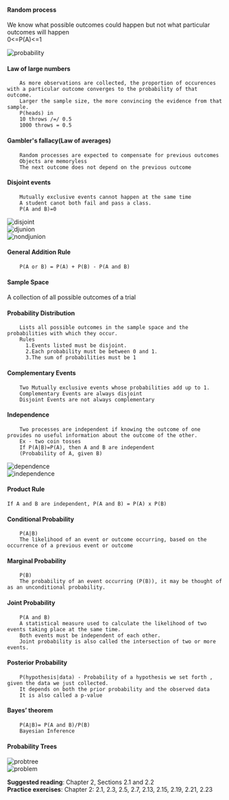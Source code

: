 #### Random process  
We know what possible outcomes could happen but not what particular outcomes will happen  
0<=P(A)<=1  

![probability](https://github.com/omkar-334/Probability-with-R/assets/40126336/07a504d6-27a7-4b95-b546-5db9fbba1728)  
  
#### Law of large numbers  
		As more observations are collected, the proportion of occurences with a particular outcome converges to the probability of that outcome.  
		Larger the sample size, the more convincing the evidence from that sample.  
		P(heads) in   
		10 throws /=/ 0.5  
		1000 throws = 0.5  
  
#### Gambler's fallacy(Law of averages)  
		Random processes are expected to compensate for previous outcomes  
		Objects are memoryless  
		The next outcome does not depend on the previous outcome  
  
#### Disjoint events  
		Mutually exclusive events cannot happen at the same time  
		A student canot both fail and pass a class.  
		P(A and B)=0  
![disjoint](https://github.com/omkar-334/Probability-with-R/assets/40126336/1ba36cbf-693f-4c4d-8043-cd18c64cc35a)  
![djunion](https://github.com/omkar-334/Probability-with-R/assets/40126336/0785243d-4b48-41c0-a52b-884932e58bce)  
![nondjunion](https://github.com/omkar-334/Probability-with-R/assets/40126336/1141dc1c-12f9-4bf3-8d36-50798fca875b)  
  
#### General Addition Rule  
		P(A or B) = P(A) + P(B) - P(A and B)  
  
#### Sample Space  
A collection of all possible outcomes of a trial  
  
#### Probability Distribution  
		Lists all possible outcomes in the sample space and the probabilities with which they occur.  
		Rules  
		  1.Events listed must be disjoint.  
		  2.Each probability must be between 0 and 1.  
		  3.The sum of probabilities must be 1  
  
#### Complementary Events  
		Two Mutually exclusive events whose probabilities add up to 1.  
		Complementary Events are always disjoint  
		Disjoint Events are not always complementary  
  
#### Independence  
		Two processes are independent if knowing the outcome of one provides no useful information about the outcome of the other.  
		Ex - two coin tosses  
		If P(A|B)=P(A), then A and B are independent  
		(Probability of A, given B)
![dependence](https://github.com/omkar-334/Probability-with-R/assets/40126336/16681f8d-72ee-47de-a0d8-2e8bf20e3dd2)  
![independence](https://github.com/omkar-334/Probability-with-R/assets/40126336/ac3c4118-0039-4f0e-8dd7-9e763da3060c)  
  
#### Product Rule  
	If A and B are independent, P(A and B) = P(A) x P(B)  
  
#### Conditional Probability  
		P(A|B)  
		The likelihood of an event or outcome occurring, based on the occurrence of a previous event or outcome  

#### Marginal Probability  
		P(B)  
		The probability of an event occurring (P(B)), it may be thought of as an unconditional probability.  

#### Joint Probability  
		P(A and B)
		A statistical measure used to calculate the likelihood of two events taking place at the same time.  
		Both events must be independent of each other.  
		Joint probability is also called the intersection of two or more events.  

#### Posterior Probability  
		P(hypothesis|data) - Probability of a hypothesis we set forth , given the data we just collected.  
		It depends on both the prior probability and the observed data  
		It is also called a p-value  

#### Bayes’ theorem  
		P(A∣B)= P(A and B)/P(B)  
		Bayesian Inference  

#### Probability Trees  
![probtree](https://github.com/omkar-334/Probability-with-R/assets/40126336/2ff97495-fa1e-40e2-bfa0-fe2ba0b1c899)  
![problem](https://github.com/omkar-334/Probability-with-R/assets/40126336/99c34520-fb44-4cbb-869e-2e45e6bcd326)  

**Suggested reading**: Chapter 2, Sections 2.1 and 2.2  
**Practice exercises**: Chapter 2: 2.1, 2.3, 2.5, 2.7, 2.13, 2.15, 2.19, 2.21, 2.23  


